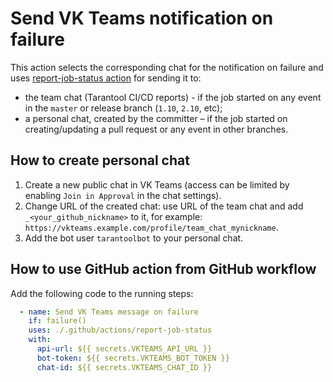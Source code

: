 # Send VK Teams notification on failure

This action selects the corresponding chat for the notification on failure and
uses [report-job-status action](https://github.com/tarantool/actions/tree/master/report-job-status)
for sending it to:
* the team chat (Tarantool CI/CD reports) - if the job started on any event in
the `master` or release branch (`1.10`, `2.10`, etc); 
* a personal chat, created by the committer – if the job started on 
creating/updating a pull request or any event in other branches. 

## How to create personal chat

1. Create a new public chat in VK Teams (access can be limited by enabling
`Join in Approval` in the chat settings).
2. Change URL of the created chat: use URL of the team chat and add
`_<your_github_nickname>` to it, for example:
`https://vkteams.example.com/profile/team_chat_mynickname`.
3. Add the bot user `tarantoolbot` to your personal chat.

## How to use GitHub action from GitHub workflow

Add the following code to the running steps:
```yml
  - name: Send VK Teams message on failure
    if: failure()
    uses: ./.github/actions/report-job-status
    with:
      api-url: ${{ secrets.VKTEAMS_API_URL }}
      bot-token: ${{ secrets.VKTEAMS_BOT_TOKEN }}
      chat-id: ${{ secrets.VKTEAMS_CHAT_ID }}
```
